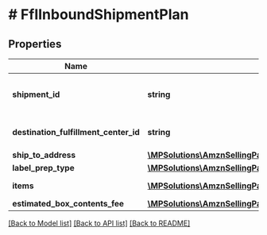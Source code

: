 # # FfIInboundShipmentPlan

## Properties

Name | Type | Description | Notes
------------ | ------------- | ------------- | -------------
**shipment_id** | **string** | A shipment identifier originally returned by the createInboundShipmentPlan operation. |
**destination_fulfillment_center_id** | **string** | An Amazon fulfillment center identifier created by Amazon. |
**ship_to_address** | [**\MPSolutions\AmznSellingPartnerApi\Models\FulfillmentInbound\FfIAddress**](FfIAddress.md) |  |
**label_prep_type** | [**\MPSolutions\AmznSellingPartnerApi\Models\FulfillmentInbound\FfILabelPrepType**](FfILabelPrepType.md) |  |
**items** | [**\MPSolutions\AmznSellingPartnerApi\Models\FulfillmentInbound\FfIInboundShipmentPlanItem[]**](FfIInboundShipmentPlanItem.md) | A list of inbound shipment plan item information. |
**estimated_box_contents_fee** | [**\MPSolutions\AmznSellingPartnerApi\Models\FulfillmentInbound\FfIBoxContentsFeeDetails**](FfIBoxContentsFeeDetails.md) |  | [optional]

[[Back to Model list]](../../README.md#models) [[Back to API list]](../../README.md#endpoints) [[Back to README]](../../README.md)
